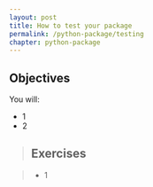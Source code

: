 ```yaml
---
layout: post
title: How to test your package
permalink: /python-package/testing
chapter: python-package
---
```


## Objectives

You will:

* 1
* 2

> ## Exercises

> * 1

